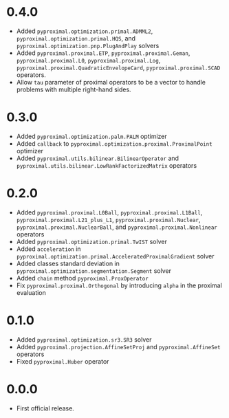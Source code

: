 # 0.4.0
* Added ``pyproximal.optimization.primal.ADMML2``,
  ``pyproximal.optimization.primal.HQS``,
  and ``pyproximal.optimization.pnp.PlugAndPlay`` solvers
* Added ``pyproximal.proximal.ETP``, ``pyproximal.proximal.Geman``,
  ``pyproximal.proximal.L0``, ``pyproximal.proximal.Log``,
  ``pyproximal.proximal.QuadraticEnvelopeCard``, ``pyproximal.proximal.SCAD``
  operators.
* Allow `tau` parameter of proximal operators to be a vector to handle problems with
  multiple right-hand sides.

# 0.3.0
* Added ``pyproximal.optimization.palm.PALM`` optimizer
* Added ``callback`` to ``pyproximal.optimization.proximal.ProximalPoint`` 
  optimizer
* Added ``pyproximal.utils.bilinear.BilinearOperator`` and 
  ``pyproximal.utils.bilinear.LowRankFactorizedMatrix`` operators

# 0.2.0
* Added ``pyproximal.proximal.L0Ball``, ``pyproximal.proximal.L1Ball``, 
  ``pyproximal.proximal.L21_plus_L1``, ``pyproximal.proximal.Nuclear``, 
  ``pyproximal.proximal.NuclearBall``, and ``pyproximal.proximal.Nonlinear`` 
  operators
* Added ``pyproximal.optimization.primal.TwIST`` solver
* Added `acceleration` in
  ``pyproximal.optimization.primal.AcceleratedProximalGradient`` solver
* Added classes standard deviation in
  ``pyproximal.optimization.segmentation.Segment`` solver
* Added `chain` method ``pyproximal.ProxOperator``
* Fix ``pyproximal.proximal.Orthogonal`` by introducing `alpha`
  in the proximal evaluation
  
# 0.1.0
* Added ``pyproximal.optimization.sr3.SR3`` solver
* Added ``pyproximal.projection.AffineSetProj`` and
  ``pyproximal.AffineSet`` operators
* Fixed ``pyproximal.Huber`` operator

# 0.0.0
* First official release.

